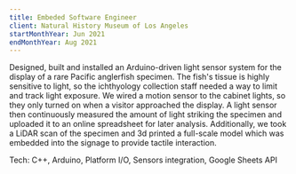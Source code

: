 ```yaml
---
title: Embeded Software Engineer
client: Natural History Museum of Los Angeles
startMonthYear: Jun 2021
endMonthYear: Aug 2021
---
```


Designed, built and installed an Arduino-driven light sensor system for the display of a rare Pacific anglerfish specimen. The fish's tissue is highly sensitive to light, so the ichthyology collection staff needed a way to limit and track light exposure. We wired a motion sensor to the cabinet lights, so they only turned on when a visitor approached the display. A light sensor then continuously measured the amount of light striking the specimen and uploaded it to an online spreadsheet for later analysis. Additionally, we took a LiDAR scan of the specimen and 3d printed a full-scale model which was embedded into the signage to provide tactile interaction.

<div class="relative py-6 pl-8 pr-2 overflow-hidden text-left border-2 rounded-lg border-teal-950 bg-black mb-8 mt-12">
<span class="font-bold">Tech: </span>C++, Arduino, Platform I/O, Sensors integration, Google Sheets API
</div>